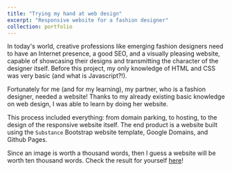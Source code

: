 ```yaml
---
title: "Trying my hand at web design"
excerpt: "Responsive website for a fashion designer"
collection: portfolio
---
```


In today's world, creative professions like emerging fashion designers need to have an Internet presence, a good SEO, and a visually pleasing website, capable of showcasing their designs and transmitting the character of the designer itself. Before this project, my only knowledge of HTML and CSS was very basic (and what is Javascript?!).

Fortunately for me (and for my learning), my partner, who is a fashion designer, needed a website! Thanks to my already existing basic knowledge on web design, I was able to learn by doing her website. 

This process included everything: from domain parking, to hosting, to the design of the responsive website itself. The end product is a website built using the `Substance` Bootstrap website template, Google Domains, and Github Pages.

Since an image is worth a thousand words, then I guess a website will be worth ten thousand words. Check the result for yourself [here](https://www.carlacanadell.com)!